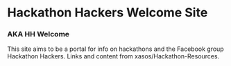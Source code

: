 # Hackathon Hackers Welcome Site
### AKA HH Welcome
This site aims to be a portal for info on hackathons and the Facebook group Hackathon Hackers. Links and content from xasos/Hackathon-Resources.